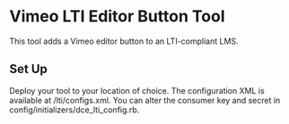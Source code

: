 # Vimeo LTI Editor Button Tool

This tool adds a Vimeo editor button to an LTI-compliant LMS.

## Set Up

Deploy your tool to your location of choice.  The configuration XML is
available at /lti/configs.xml.  You can alter the consumer key and
secret in config/initializers/dce_lti_config.rb.
